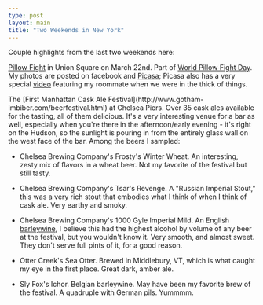 ```yaml
---
type: post
layout: main
title: "Two Weekends in New York"
---
```

Couple highlights from the last two weekends here:

  
[Pillow Fight](http://gothamist.com/2008/03/20/its_pillow_figh.php) in Union
Square on March 22nd. Part of [World Pillow Fight
Day](http://www.pillowfightday.com/). My photos are posted on facebook and
[Picasa](http://picasaweb.google.com/andybrett/Pillow_Fight); Picasa also has
a very special
[video](http://picasaweb.google.com/lh/photo/hBjy_Cs3iCv8rB6Hyd1Grw) featuring
my roommate when we were in the thick of things.

  
The [First Manhattan Cask Ale Festival](http://www.gotham-
imbiber.com/beerfestival.html) at Chelsea Piers. Over 35 cask ales available
for the tasting, all of them delicious. It's a very interesting venue for a
bar as well, especially when you're there in the afternoon/early evening -
it's right on the Hudson, so the sunlight is pouring in from the entirely
glass wall on the west face of the bar. Among the beers I sampled:

  
- Chelsea Brewing Company's Frosty's Winter Wheat. An interesting, zesty mix of flavors in a wheat beer. Not my favorite of the festival but still tasty.   
  
- Chelsea Brewing Company's Tsar's Revenge. A "Russian Imperial Stout," this was a very rich stout that embodies what I think of when I think of cask ale. Very earthy and smoky.  
  
- Chelsea Brewing Company's 1000 Gyle Imperial Mild. An English [barleywine](http://en.wikipedia.org/wiki/Barley_wine), I believe this had the highest alcohol by volume of any beer at the festival, but you wouldn't know it. Very smooth, and almost sweet. They don't serve full pints of it, for a good reason.   
  
- Otter Creek's Sea Otter. Brewed in Middlebury, VT, which is what caught my eye in the first place. Great dark, amber ale.   
  
- Sly Fox's Ichor. Belgian barleywine. May have been my favorite brew of the festival. A quadruple with German pils. Yummmm.

